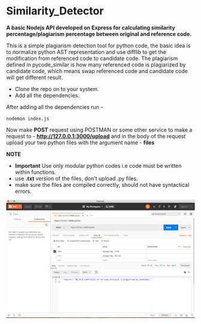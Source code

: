 # Similarity_Detector
**A basic Nodejs API developed on Express for calculating similarity percentage/plagiarism percentage between original and reference code.**

This is a simple plagiarism detection tool for python code, the basic idea is to normalize python AST representation and use difflib to get the modification from referenced code to candidate code. The plagiarism defined in pycode_similar is how many referenced code is plagiarized by candidate code, which means swap referenced code and candidate code will get different result.

- Clone the repo on to your system.
- Add all the dependencies.

After adding all the dependencies run - 

```
nodemon index.js

```
Now make **POST** request using POSTMAN or some other service to make a request to - **http://127.0.0.1:3000/upload**
and in the body of the request upload your two python files with the argument name - **files**

**NOTE**
- **Important** Use only modular python codes i.e code must be written within functions.
- use **.txt** version of the files, don't upload .py files.
- make sure the files are compiled correctly, should not have syntactical errors.

![alt text](sample.png "A screenshot using Postman for POST request")
